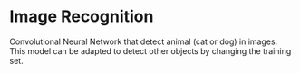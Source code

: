 # Image Recognition

 Convolutional Neural Network that detect animal (cat or dog) in images. This model can be adapted to detect other objects by changing the training set.